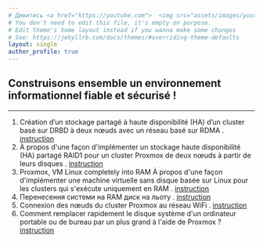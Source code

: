 ```yaml
---
# Дивитись <a href="https://youtube.com">  <img src="assets/images/youtube.jpg" width="40" height="25" width="60" target="_blank" alt="Дивитись"></a>  
# You don't need to edit this file, it's empty on purpose.
# Edit theme's home layout instead if you wanna make some changes
# See: https://jekyllrb.com/docs/themes/#overriding-theme-defaults
layout: single
author_profile: true
---
```

## Construisons ensemble un environnement informationnel fiable et sécurisé !
---
1. Création d’un stockage partagé à haute disponibilité (HA) d’un cluster basé sur DRBD à deux nœuds avec un réseau basé sur RDMA . [instruction](https://vidomenko-it.github.io/blog/post-1/) 
2. À propos d'une façon d'implémenter un stockage haute disponibilité (HA) partagé RAID1 pour un cluster Proxmox de deux nœuds à partir de leurs disques . [instruction](https://vidomenko-it.github.io/blog/post-2/)
3. Proxmox, VM Linux completely into RAM À propos d'une façon d'implémenter une machine virtuelle sans disque basée sur Linux pour les clusters qui s'exécute uniquement en RAM . [instruction](https://vidomenko-it.github.io/blog/post-3/)
4. Перенесення системи на RAM диск на льоту . [instruction](https://vidomenko-it.github.io/blog/post-4/)
5. Connexion des nœuds du cluster Proxmox au réseau WiFi . [instruction](https://vidomenko-it.github.io/blog/post-5/)
6. Comment remplacer rapidement le disque système d'un ordinateur portable ou de bureau par un plus grand à l'aide de Proxmox ?  [instruction](https://vidomenko-it.github.io/blog/post-6/)
